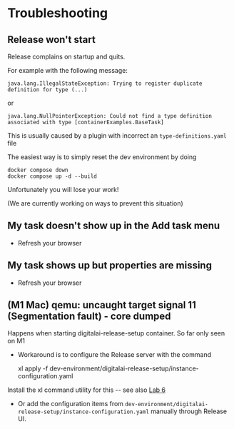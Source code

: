 # Troubleshooting

## Release won't start

Release complains on startup and quits.

For example with the following message:

```
java.lang.IllegalStateException: Trying to register duplicate definition for type (...)
```

or

```
java.lang.NullPointerException: Could not find a type definition associated with type [containerExamples.BaseTask]
```

This is usually caused by a plugin with incorrect an `type-definitions.yaml` file

The easiest way is to simply reset the dev environment by doing

    docker compose down
    docker compose up -d --build

Unfortunately you will lose your work!

(We are currently working on ways to prevent this situation)

## My task doesn't show up in the Add task menu

* Refresh your browser

## My task shows up but properties are missing

* Refresh your browser

## (M1 Mac) qemu: uncaught target signal 11 (Segmentation fault) - core dumped

Happens when starting digitalai-release-setup container. So far only seen on M1

* Workaround is to configure the Release server with the command 

  xl apply -f dev-environment/digitalai-release-setup/instance-configuration.yaml

Install the xl command utility for this -- see also [Lab 6](part-3/lab-6-prepare-for-kubernetes.md#set-up-the-xl-client)

* Or add the configuration items from `dev-environment/digitalai-release-setup/instance-configuration.yaml` manually through Release UI. 


